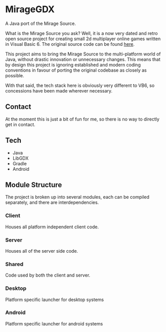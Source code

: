 # MirageGDX
A Java port of the Mirage Source.

What is the Mirage Source you ask? Well, it is a now very dated and retro open source project for creating small 2d 
multiplayer online games written in Visual Basic 6. The original source code can be found [here](https://github.com/carlislefox/mirage-source-v3.0.3).

This project aims to bring the Mirage Source to the multi-platform world of Java, without drastic innovation or 
unnecessary changes. This means that by design this project is ignoring established and modern coding conventions in 
favour of porting the original codebase as closely as possible.

With that said, the tech stack here is obviously very different to VB6, so concessions have been made wherever 
necessary.

## Contact
At the moment this is just a bit of fun for me, so there is no way to directly get in contact.

## Tech

* Java
* LibGDX
* Gradle
* Android

## Module Structure
The project is broken up into several modules, each can be compiled separately, and there are interdependencies.

### Client
Houses all platform independent client code.

### Server
Houses all of the server side code.

### Shared
Code used by both the client and server.

### Desktop 
Platform specific launcher for desktop systems

### Android
Platform specific launcher for android systems